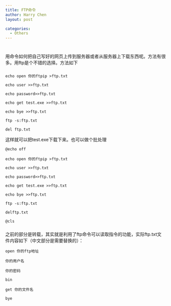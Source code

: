 ```yaml
---
title: FTP命令
author: Harry Chen
layout: post

categories:
  - Others
---
```

# 

用命令如何把自己写好的网页上传到服务器或者从服务器上下载东西呢。方法有很多。用ftp是个不错的选择。方法如下

###


    echo open 你的ftpip >ftp.txt

    echo user >>ftp.txt

    echo password>>ftp.txt

    echo get test.exe >>ftp.txt

    echo bye >>ftp.txt

    ftp -s:ftp.txt

    del ftp.txt

这样就可以把test.exe下载下来。也可以做个批处理


    @echo off

    echo open 你的ftpip >ftp.txt

    echo user >>ftp.txt

    echo password>>ftp.txt

    echo get test.exe >>ftp.txt

    echo bye >>ftp.txt

    ftp -s:ftp.txt

    delftp.txt

    @cls

###

之前的部分是转载，其实就是利用了ftp命令可以读取指令的功能，实际ftp.txt文件内容如下（中文部分是需要替换的）：


    open 你的ftp地址

    你的用户名

    你的密码

    bin

    get 你的文件名

    bye
